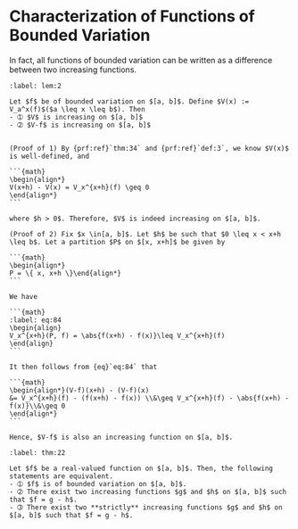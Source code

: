 # Characterization of Functions of Bounded Variation

In fact, all functions of bounded variation can be written as a difference between two increasing functions.



````{prf:lemma}
:label: lem:2

Let $f$ be of bounded variation on $[a, b]$. Define $V(x) := V_a^x(f)$($a \leq x \leq b$). Then
- ➀ $V$ is increasing on $[a, b]$
- ➁ $V-f$ is increasing on $[a, b]$


````

````{prf:proof}
(Proof of 1) By {prf:ref}`thm:34` and {prf:ref}`def:3`, we know $V(x)$ is well-defined, and

```{math}
\begin{align*}
V(x+h) - V(x) = V_x^{x+h}(f) \geq 0
\end{align*}
```

where $h > 0$. Therefore, $V$ is indeed increasing on $[a, b]$.

(Proof of 2) Fix $x \in[a, b]$. Let $h$ be such that $0 \leq x < x+h \leq b$. Let a partition $P$ on $[x, x+h]$ be given by

```{math}
\begin{align*}
P = \{ x, x+h \}\end{align*}
```

We have

```{math}
:label: eq:84
\begin{align}
V_x^{x+h}(P, f) = \abs{f(x+h) - f(x)}\leq V_x^{x+h}(f)
\end{align}
```

It then follows from {eq}`eq:84` that

```{math}
\begin{align*}(V-f)(x+h) - (V-f)(x)
&= V_x^{x+h}(f) - (f(x+h) - f(x)) \\&\geq V_x^{x+h}(f) - \abs{f(x+h) - f(x)}\\&\geq 0
\end{align*}
```

Hence, $V-f$ is also an increasing function on $[a, b]$.

````

````{prf:theorem} Characterization of Functions of Bounded Variation
:label: thm:22

Let $f$ be a real-valued function on $[a, b]$. Then, the following statements are equivalent.
- ➀ $f$ is of bounded variation on $[a, b]$.
- ➁ There exist two increasing functions $g$ and $h$ on $[a, b]$ such that $f = g - h$.
- ➂ There exist two **strictly** increasing functions $g$ and $h$ on $[a, b]$ such that $f = g - h$.


````
